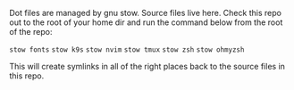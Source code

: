 Dot files are managed by gnu stow. Source files live here. Check this repo out to the root of your home dir and run the command below from the root of the repo:

`stow fonts`
`stow k9s`
`stow nvim`
`stow tmux`
`stow zsh`
`stow ohmyzsh`

This will create symlinks in all of the right places back to the source files in this repo.
